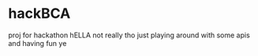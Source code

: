 hackBCA
=======

proj for hackathon hELLA
not really tho just
playing around with some apis and having fun ye

